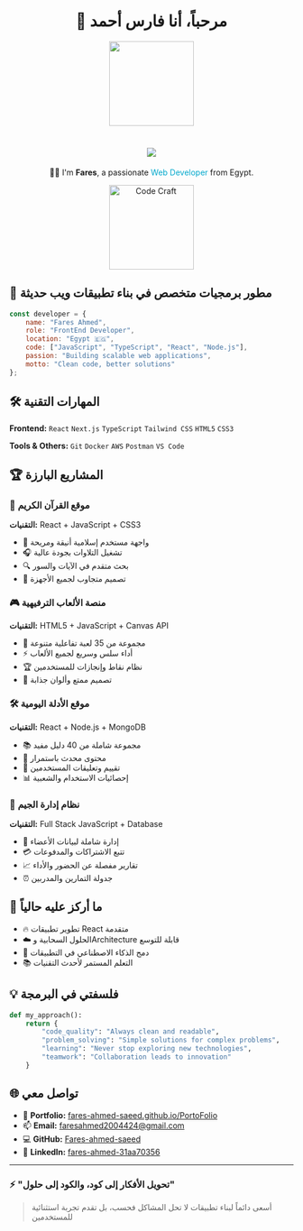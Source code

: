  <h1 align="center"> 👋 مرحباً، أنا فارس أحمد </h1>
 
<div align="center">
  <img height="150" src="https://media.giphy.com/media/M9gbBd9nbDrOTu1Mqx/giphy.gif"  />
</div>
<h1 align="center">
    <img src="https://readme-typing-svg.herokuapp.com/?font=Righteous&size=35&center=true&vCenter=true&width=600&height=70&duration=4000&lines=Hi+There!+👋;I'm+Software+Engineer;I'm+FrontEnd+Developer;I'm+Programmer" />
</h1>
<p align="center">
   👋🏼 I'm <strong>Fares</strong>, a passionate <span style="color:#00a8cc;">Web Developer</span> from  Egypt.
</p>

<div align="center">
  <a href="https://code-craft-nine-swart.vercel.app/" target="_blank">
    <img src="https://img.shields.io/badge/Code_Craft-2196F3?style=for-the-badge&logoColor=white" alt="Code Craft" width="150"/>
  </a>
</div>

## 🚀 مطور برمجيات متخصص في بناء تطبيقات ويب حديثة

```javascript
const developer = {
    name: "Fares Ahmed",
    role: "FrontEnd Developer",
    location: "Egypt 🇪🇬",
    code: ["JavaScript", "TypeScript", "React", "Node.js"],
    passion: "Building scalable web applications",
    motto: "Clean code, better solutions"
};
```

## 🛠️ المهارات التقنية

**Frontend:** `React` `Next.js` `TypeScript` `Tailwind CSS` `HTML5` `CSS3`


**Tools & Others:** `Git` `Docker` `AWS` `Postman` `VS Code`

## 🏆 المشاريع البارزة

### 📖 موقع القرآن الكريم
**التقنيات:** React + JavaScript + CSS3
- 🕌 واجهة مستخدم إسلامية أنيقة ومريحة
- 🎧 تشغيل التلاوات بجودة عالية
- 🔍 بحث متقدم في الآيات والسور
- 📱 تصميم متجاوب لجميع الأجهزة

### 🎮 منصة الألعاب الترفيهية
**التقنيات:** HTML5 + JavaScript + Canvas API
- 🎯 مجموعة من 35 لعبة تفاعلية متنوعة
- ⚡ أداء سلس وسريع لجميع الألعاب
- 🏆 نظام نقاط وإنجازات للمستخدمين
- 🎨 تصميم ممتع وألوان جذابة

### 🛠️ موقع الأدلة اليومية
**التقنيات:** React + Node.js + MongoDB
- 📚 مجموعة شاملة من 40 دليل مفيد
- 🔄 محتوى محدث باستمرار
- 🌟 تقييم وتعليقات المستخدمين
- 📊 إحصائيات الاستخدام والشعبية

### 💪 نظام إدارة الجيم
**التقنيات:** Full Stack JavaScript + Database
- 👥 إدارة شاملة لبيانات الأعضاء
- 💳 تتبع الاشتراكات والمدفوعات
- 📈 تقارير مفصلة عن الحضور والأداء
- ⏰ جدولة التمارين والمدربين

## 🎯 ما أركز عليه حالياً

- 🔥 تطوير تطبيقات React متقدمة
- ☁️ الحلول السحابية وArchitecture قابلة للتوسع
- 🤖 دمج الذكاء الاصطناعي في التطبيقات
- 📚 التعلم المستمر لأحدث التقنيات

## 💡 فلسفتي في البرمجة

```python
def my_approach():
    return {
        "code_quality": "Always clean and readable",
        "problem_solving": "Simple solutions for complex problems", 
        "learning": "Never stop exploring new technologies",
        "teamwork": "Collaboration leads to innovation"
    }
```

## 🌐 تواصل معي

* 💼 **Portfolio:** [fares-ahmed-saeed.github.io/PortoFolio](https://fares-ahmed-saeed.github.io/PortoFolio/)
* 📫 **Email:** [faresahmed2004424@gmail.com](mailto:faresahmed2004424@gmail.com)
* 💻 **GitHub:** [Fares-ahmed-saeed](https://github.com/Fares-ahmed-saeed)
* 💬 **LinkedIn:** [fares-ahmed-31aa70356](https://www.linkedin.com/in/fares-ahmed-31aa70356/)

---

### ⚡ "تحويل الأفكار إلى كود، والكود إلى حلول"

> أسعى دائماً لبناء تطبيقات لا تحل المشاكل فحسب، بل تقدم تجربة استثنائية للمستخدمين
